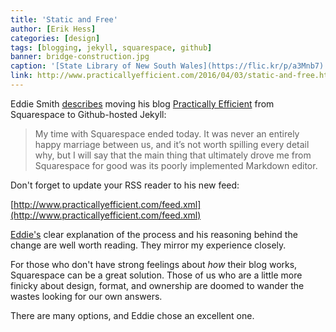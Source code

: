 ```yaml
---
title: 'Static and Free'
author: [Erik Hess]
categories: [design]
tags: [blogging, jekyll, squarespace, github]
banner: bridge-construction.jpg
caption: '[State Library of New South Wales](https://flic.kr/p/a3Mnb7)'
link: http://www.practicallyefficient.com/2016/04/03/static-and-free.html
---
```


Eddie Smith [describes](http://www.practicallyefficient.com/2016/04/03/static-and-free.html) moving his blog [Practically Efficient](http://www.practicallyefficient.com) from Squarespace to Github-hosted Jekyll:

> My time with Squarespace ended today. It was never an entirely happy marriage between us, and it’s not worth spilling every detail why, but I will say that the main thing that ultimately drove me from Squarespace for good was its poorly implemented Markdown editor.

Don't forget to update your RSS reader to his new feed:

[http://www.practicallyefficient.com/feed.xml](http://www.practicallyefficient.com/feed.xml)

[Eddie's](https://twitter.com/eddie_smith) clear explanation of the process and his reasoning behind the change are well worth reading. They mirror my experience closely.

For those who don't have strong feelings about *how* their blog works, Squarespace can be a great solution. Those of us who are a little more finicky about design, format, and ownership are doomed to wander the wastes looking for our own answers. 

There are many options, and Eddie chose an excellent one. 